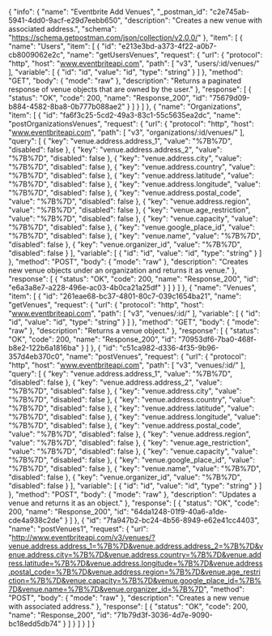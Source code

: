 {
  "info": {
    "name": "Eventbrite Add Venues",
    "_postman_id": "c2e745ab-5941-4dd0-9acf-e29d7eebb650",
    "description": "Creates a new venue with associated address.",
    "schema": "https://schema.getpostman.com/json/collection/v2.0.0/"
  },
  "item": [
    {
      "name": "Users",
      "item": [
        {
          "id": "e213e3bd-a373-4f22-a0b7-cb8009062e2c",
          "name": "getUsersVenues",
          "request": {
            "url": {
              "protocol": "http",
              "host": "www.eventbriteapi.com",
              "path": [
                "v3",
                "users/:id/venues/"
              ],
              "variable": [
                {
                  "id": "id",
                  "value": "id",
                  "type": "string"
                }
              ]
            },
            "method": "GET",
            "body": {
              "mode": "raw"
            },
            "description": "Returns a paginated response of venue objects that are owned by the user."
          },
          "response": [
            {
              "status": "OK",
              "code": 200,
              "name": "Response_200",
              "id": "75679d09-b884-4582-8ba8-0b777b088ae2"
            }
          ]
        }
      ]
    },
    {
      "name": "Organizations",
      "item": [
        {
          "id": "fa6f3c25-5cd2-49a3-83c1-55c5635ea2dc",
          "name": "postOrganizationsVenues",
          "request": {
            "url": {
              "protocol": "http",
              "host": "www.eventbriteapi.com",
              "path": [
                "v3",
                "organizations/:id/venues/"
              ],
              "query": [
                {
                  "key": "venue.address.address_1",
                  "value": "%7B%7D",
                  "disabled": false
                },
                {
                  "key": "venue.address.address_2",
                  "value": "%7B%7D",
                  "disabled": false
                },
                {
                  "key": "venue.address.city",
                  "value": "%7B%7D",
                  "disabled": false
                },
                {
                  "key": "venue.address.country",
                  "value": "%7B%7D",
                  "disabled": false
                },
                {
                  "key": "venue.address.latitude",
                  "value": "%7B%7D",
                  "disabled": false
                },
                {
                  "key": "venue.address.longitude",
                  "value": "%7B%7D",
                  "disabled": false
                },
                {
                  "key": "venue.address.postal_code",
                  "value": "%7B%7D",
                  "disabled": false
                },
                {
                  "key": "venue.address.region",
                  "value": "%7B%7D",
                  "disabled": false
                },
                {
                  "key": "venue.age_restriction",
                  "value": "%7B%7D",
                  "disabled": false
                },
                {
                  "key": "venue.capacity",
                  "value": "%7B%7D",
                  "disabled": false
                },
                {
                  "key": "venue.google_place_id",
                  "value": "%7B%7D",
                  "disabled": false
                },
                {
                  "key": "venue.name",
                  "value": "%7B%7D",
                  "disabled": false
                },
                {
                  "key": "venue.organizer_id",
                  "value": "%7B%7D",
                  "disabled": false
                }
              ],
              "variable": [
                {
                  "id": "id",
                  "value": "id",
                  "type": "string"
                }
              ]
            },
            "method": "POST",
            "body": {
              "mode": "raw"
            },
            "description": "Creates new venue objects under an organization and returns it as venue."
          },
          "response": [
            {
              "status": "OK",
              "code": 200,
              "name": "Response_200",
              "id": "e6a3a8e7-a228-496e-ac03-4b0ca21a25df"
            }
          ]
        }
      ]
    },
    {
      "name": "Venues",
      "item": [
        {
          "id": "261eae68-bc37-4801-80c7-039c1654ba21",
          "name": "getVenues",
          "request": {
            "url": {
              "protocol": "http",
              "host": "www.eventbriteapi.com",
              "path": [
                "v3",
                "venues/:id/"
              ],
              "variable": [
                {
                  "id": "id",
                  "value": "id",
                  "type": "string"
                }
              ]
            },
            "method": "GET",
            "body": {
              "mode": "raw"
            },
            "description": "Returns a venue object."
          },
          "response": [
            {
              "status": "OK",
              "code": 200,
              "name": "Response_200",
              "id": "70953df6-7ba0-468f-b8e2-122b6a1816ba"
            }
          ]
        },
        {
          "id": "c51ca982-d336-4f35-9b96-357d4eb370c0",
          "name": "postVenues",
          "request": {
            "url": {
              "protocol": "http",
              "host": "www.eventbriteapi.com",
              "path": [
                "v3",
                "venues/:id/"
              ],
              "query": [
                {
                  "key": "venue.address.address_1",
                  "value": "%7B%7D",
                  "disabled": false
                },
                {
                  "key": "venue.address.address_2",
                  "value": "%7B%7D",
                  "disabled": false
                },
                {
                  "key": "venue.address.city",
                  "value": "%7B%7D",
                  "disabled": false
                },
                {
                  "key": "venue.address.country",
                  "value": "%7B%7D",
                  "disabled": false
                },
                {
                  "key": "venue.address.latitude",
                  "value": "%7B%7D",
                  "disabled": false
                },
                {
                  "key": "venue.address.longitude",
                  "value": "%7B%7D",
                  "disabled": false
                },
                {
                  "key": "venue.address.postal_code",
                  "value": "%7B%7D",
                  "disabled": false
                },
                {
                  "key": "venue.address.region",
                  "value": "%7B%7D",
                  "disabled": false
                },
                {
                  "key": "venue.age_restriction",
                  "value": "%7B%7D",
                  "disabled": false
                },
                {
                  "key": "venue.capacity",
                  "value": "%7B%7D",
                  "disabled": false
                },
                {
                  "key": "venue.google_place_id",
                  "value": "%7B%7D",
                  "disabled": false
                },
                {
                  "key": "venue.name",
                  "value": "%7B%7D",
                  "disabled": false
                },
                {
                  "key": "venue.organizer_id",
                  "value": "%7B%7D",
                  "disabled": false
                }
              ],
              "variable": [
                {
                  "id": "id",
                  "value": "id",
                  "type": "string"
                }
              ]
            },
            "method": "POST",
            "body": {
              "mode": "raw"
            },
            "description": "Updates a venue and returns it as an object."
          },
          "response": [
            {
              "status": "OK",
              "code": 200,
              "name": "Response_200",
              "id": "64da1248-01f9-40a6-a1de-cde4a938c2de"
            }
          ]
        },
        {
          "id": "7fa947b2-bc24-4b56-8949-e62e41cc4403",
          "name": "postVenues1",
          "request": {
            "url": "http://www.eventbriteapi.com/v3/venues/?venue.address.address_1=%7B%7D&venue.address.address_2=%7B%7D&venue.address.city=%7B%7D&venue.address.country=%7B%7D&venue.address.latitude=%7B%7D&venue.address.longitude=%7B%7D&venue.address.postal_code=%7B%7D&venue.address.region=%7B%7D&venue.age_restriction=%7B%7D&venue.capacity=%7B%7D&venue.google_place_id=%7B%7D&venue.name=%7B%7D&venue.organizer_id=%7B%7D",
            "method": "POST",
            "body": {
              "mode": "raw"
            },
            "description": "Creates a new venue with associated address."
          },
          "response": [
            {
              "status": "OK",
              "code": 200,
              "name": "Response_200",
              "id": "71b79d3f-3036-4d7e-9090-bc18edd5db74"
            }
          ]
        }
      ]
    }
  ]
}